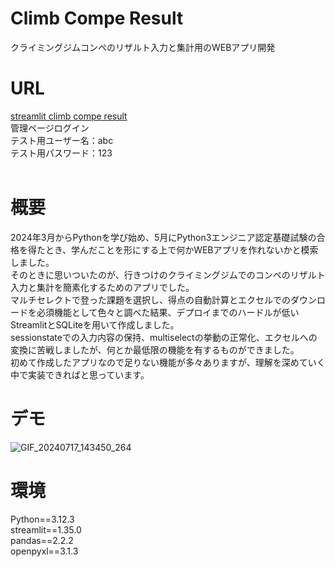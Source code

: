 # Climb Compe Result
クライミングジムコンペのリザルト入力と集計用のWEBアプリ開発
<br>
# URL
[streamlit climb compe result](https://appclimbcompeapp-8qmglktavkwftccrnafe4r.streamlit.app/)<br>
管理ページログイン<br>
テスト用ユーザー名：abc<br>
テスト用パスワード：123<br>
<br>
# 概要
2024年3月からPythonを学び始め、5月にPython3エンジニア認定基礎試験の合格を得たとき、学んだことを形にする上で何かWEBアプリを作れないかと模索しました。<br>
そのときに思いついたのが、行きつけのクライミングジムでのコンペのリザルト入力と集計を簡素化するためのアプリでした。<br>
マルチセレクトで登った課題を選択し、得点の自動計算とエクセルでのダウンロードを必須機能として色々と調べた結果、デプロイまでのハードルが低いStreamlitとSQLiteを用いて作成しました。<br>
sessionstateでの入力内容の保持、multiselectの挙動の正常化、エクセルへの変換に苦戦しましたが、何とか最低限の機能を有するものができました。<br>
初めて作成したアプリなので足りない機能が多々ありますが、理解を深めていく中で実装できればと思っています。
<br>
# デモ
![GIF_20240717_143450_264](https://github.com/user-attachments/assets/d58e302f-52be-479f-901f-3f70027f7cf0)
<br>
# 環境
Python==3.12.3<br>
streamlit==1.35.0<br>
pandas==2.2.2<br>
openpyxl==3.1.3


